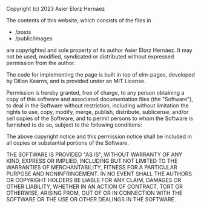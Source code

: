 Copyright (c) 2023 Asier Elorz Hernáez

The contents of this website, which consists of the files in
 * /posts
 * /public/images

are copyrighted and sole property of its author Asier Elorz Hernáez. It may 
not be used, modified, syndicated or distributed without expressed permission
from the author.

The code for implementing the page is built in top of elm-pages, developed by
Dillon Kearns, and is provided under an MIT License.

Permission is hereby granted, free of charge, to any person obtaining a copy
of this software and associated documentation files (the "Software"), to deal
in the Software without restriction, including without limitation the rights
to use, copy, modify, merge, publish, distribute, sublicense, and/or sell
copies of the Software, and to permit persons to whom the Software is
furnished to do so, subject to the following conditions:

The above copyright notice and this permission notice shall be included in all
copies or substantial portions of the Software.

THE SOFTWARE IS PROVIDED "AS IS", WITHOUT WARRANTY OF ANY KIND, EXPRESS OR
IMPLIED, INCLUDING BUT NOT LIMITED TO THE WARRANTIES OF MERCHANTABILITY,
FITNESS FOR A PARTICULAR PURPOSE AND NONINFRINGEMENT. IN NO EVENT SHALL THE
AUTHORS OR COPYRIGHT HOLDERS BE LIABLE FOR ANY CLAIM, DAMAGES OR OTHER
LIABILITY, WHETHER IN AN ACTION OF CONTRACT, TORT OR OTHERWISE, ARISING FROM,
OUT OF OR IN CONNECTION WITH THE SOFTWARE OR THE USE OR OTHER DEALINGS IN THE
SOFTWARE.
